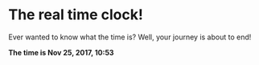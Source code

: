 # The real time clock!

Ever wanted to know what the time is? Well, your journey is about to end!

**The time is Nov 25, 2017, 10:53**